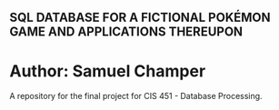 ## SQL DATABASE FOR A FICTIONAL POKÉMON GAME AND APPLICATIONS THEREUPON


# Author: Samuel Champer

A repository for the final project for CIS 451 - Database Processing.

